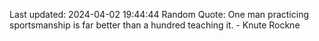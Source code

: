 Last updated: 2024-04-02 19:44:44
Random Quote: One man practicing sportsmanship is far better than a hundred teaching it. - Knute Rockne